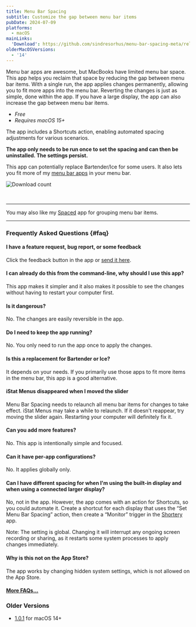 ```yaml
---
title: Menu Bar Spacing
subtitle: Customize the gap between menu bar items
pubDate: 2024-07-09
platforms:
  - macOS
mainLinks:
  'Download': https://github.com/sindresorhus/menu-bar-spacing-meta/releases/latest/download/Menu.Bar.Spacing.zip
olderMacOSVersions:
  - '14'
---
```


Menu bar apps are awesome, but MacBooks have limited menu bar space. This app helps you reclaim that space by reducing the gap between menu bar items. With a single run, the app applies changes permanently, allowing you to fit more apps into the menu bar. Reverting the changes is just as simple, done within the app. If you have a large display, the app can also increase the gap between menu bar items.

- *Free*
- *Requires macOS 15+*

The app includes a Shortcuts action, enabling automated spacing adjustments for various scenarios.

**The app only needs to be run once to set the spacing and can then be uninstalled. The settings persist.**

This app can potentially replace Bartender/Ice for some users. It also lets you fit more of my [menu bar apps](/apps/menu-bar) in your menu bar.

![Download count](https://img.shields.io/github/downloads/sindresorhus/menu-bar-spacing-meta/total?color=3e65d0)

<br>

---

You may also like my [Spaced](/spaced) app for grouping menu bar items.

---

### Frequently Asked Questions {#faq}

#### I have a feature request, bug report, or some feedback

Click the feedback button in the app or [send it here](https://sindresorhus.com/feedback?product=Menu%20Bar%20Spacing&referrer=Website-FAQ).

#### I can already do this from the command-line, why should I use this app?

This app makes it simpler and it also makes it possible to see the changes without having to restart your computer first.

#### Is it dangerous?

No. The changes are easily reversible in the app.

#### Do I need to keep the app running?

No. You only need to run the app once to apply the changes.

#### Is this a replacement for Bartender or Ice?

It depends on your needs. If you primarily use those apps to fit more items in the menu bar, this app is a good alternative.

#### iStat Menus disappeared when I moved the slider

Menu Bar Spacing needs to relaunch all menu bar items for changes to take effect. iStat Menus may take a while to relaunch. If it doesn't reappear, try moving the slider again. Restarting your computer will definitely fix it.

#### Can you add more features?

No. This app is intentionally simple and focused.

#### Can it have per-app configurations?

No. It applies globally only.

#### Can I have different spacing for when I'm using the built-in display and when using a connected larger display?

No, not in the app. However, the app comes with an action for Shortcuts, so you could automate it. Create a shortcut for each display that uses the “Set Menu Bar Spacing” action, then create a “Monitor” trigger in the [Shortery](https://apps.apple.com/app/id1594183810) app.

Note: The setting is global. Changing it will interrupt any ongoing screen recording or sharing, as it restarts some system processes to apply changes immediately.

#### Why is this not on the App Store?

The app works by changing hidden system settings, which is not allowed on the App Store.

#### [More FAQs…](/apps/faq)

### Older Versions

- [1.0.1](https://github.com/user-attachments/files/18203513/Menu.Bar.Spacing.1.0.1.zip) for macOS 14+
